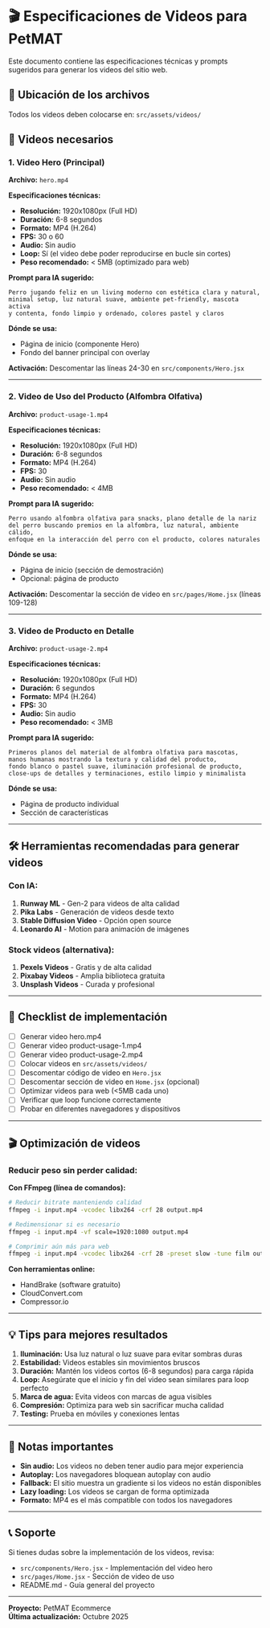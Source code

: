 # 🎬 Especificaciones de Videos para PetMAT

Este documento contiene las especificaciones técnicas y prompts sugeridos para generar los videos del sitio web.

## 📍 Ubicación de los archivos

Todos los videos deben colocarse en: `src/assets/videos/`

## 🎥 Videos necesarios

### 1. Video Hero (Principal)

**Archivo:** `hero.mp4`

**Especificaciones técnicas:**
- **Resolución:** 1920x1080px (Full HD)
- **Duración:** 6-8 segundos
- **Formato:** MP4 (H.264)
- **FPS:** 30 o 60
- **Audio:** Sin audio
- **Loop:** Sí (el video debe poder reproducirse en bucle sin cortes)
- **Peso recomendado:** < 5MB (optimizado para web)

**Prompt para IA sugerido:**
```
Perro jugando feliz en un living moderno con estética clara y natural,
minimal setup, luz natural suave, ambiente pet-friendly, mascota activa
y contenta, fondo limpio y ordenado, colores pastel y claros
```

**Dónde se usa:**
- Página de inicio (componente Hero)
- Fondo del banner principal con overlay

**Activación:**
Descomentar las líneas 24-30 en `src/components/Hero.jsx`

---

### 2. Video de Uso del Producto (Alfombra Olfativa)

**Archivo:** `product-usage-1.mp4`

**Especificaciones técnicas:**
- **Resolución:** 1920x1080px (Full HD)
- **Duración:** 6-8 segundos
- **Formato:** MP4 (H.264)
- **FPS:** 30
- **Audio:** Sin audio
- **Peso recomendado:** < 4MB

**Prompt para IA sugerido:**
```
Perro usando alfombra olfativa para snacks, plano detalle de la nariz
del perro buscando premios en la alfombra, luz natural, ambiente cálido,
enfoque en la interacción del perro con el producto, colores naturales
```

**Dónde se usa:**
- Página de inicio (sección de demostración)
- Opcional: página de producto

**Activación:**
Descomentar la sección de video en `src/pages/Home.jsx` (líneas 109-128)

---

### 3. Video de Producto en Detalle

**Archivo:** `product-usage-2.mp4`

**Especificaciones técnicas:**
- **Resolución:** 1920x1080px (Full HD)
- **Duración:** 6 segundos
- **Formato:** MP4 (H.264)
- **FPS:** 30
- **Audio:** Sin audio
- **Peso recomendado:** < 3MB

**Prompt para IA sugerido:**
```
Primeros planos del material de alfombra olfativa para mascotas,
manos humanas mostrando la textura y calidad del producto,
fondo blanco o pastel suave, iluminación profesional de producto,
close-ups de detalles y terminaciones, estilo limpio y minimalista
```

**Dónde se usa:**
- Página de producto individual
- Sección de características

---

## 🛠️ Herramientas recomendadas para generar videos

### Con IA:
1. **Runway ML** - Gen-2 para videos de alta calidad
2. **Pika Labs** - Generación de videos desde texto
3. **Stable Diffusion Video** - Opción open source
4. **Leonardo AI** - Motion para animación de imágenes

### Stock videos (alternativa):
1. **Pexels Videos** - Gratis y de alta calidad
2. **Pixabay Videos** - Amplia biblioteca gratuita
3. **Unsplash Videos** - Curada y profesional

---

## 📝 Checklist de implementación

- [ ] Generar video hero.mp4
- [ ] Generar video product-usage-1.mp4
- [ ] Generar video product-usage-2.mp4
- [ ] Colocar videos en `src/assets/videos/`
- [ ] Descomentar código de video en `Hero.jsx`
- [ ] Descomentar sección de video en `Home.jsx` (opcional)
- [ ] Optimizar videos para web (<5MB cada uno)
- [ ] Verificar que loop funcione correctamente
- [ ] Probar en diferentes navegadores y dispositivos

---

## 🎬 Optimización de videos

### Reducir peso sin perder calidad:

**Con FFmpeg (línea de comandos):**

```bash
# Reducir bitrate manteniendo calidad
ffmpeg -i input.mp4 -vcodec libx264 -crf 28 output.mp4

# Redimensionar si es necesario
ffmpeg -i input.mp4 -vf scale=1920:1080 output.mp4

# Comprimir aún más para web
ffmpeg -i input.mp4 -vcodec libx264 -crf 28 -preset slow -tune film output.mp4
```

**Con herramientas online:**
- HandBrake (software gratuito)
- CloudConvert.com
- Compressor.io

---

## 💡 Tips para mejores resultados

1. **Iluminación:** Usa luz natural o luz suave para evitar sombras duras
2. **Estabilidad:** Videos estables sin movimientos bruscos
3. **Duración:** Mantén los videos cortos (6-8 segundos) para carga rápida
4. **Loop:** Asegúrate que el inicio y fin del video sean similares para loop perfecto
5. **Marca de agua:** Evita videos con marcas de agua visibles
6. **Compresión:** Optimiza para web sin sacrificar mucha calidad
7. **Testing:** Prueba en móviles y conexiones lentas

---

## 🚨 Notas importantes

- **Sin audio:** Los videos no deben tener audio para mejor experiencia
- **Autoplay:** Los navegadores bloquean autoplay con audio
- **Fallback:** El sitio muestra un gradiente si los videos no están disponibles
- **Lazy loading:** Los videos se cargan de forma optimizada
- **Formato:** MP4 es el más compatible con todos los navegadores

---

## 📞 Soporte

Si tienes dudas sobre la implementación de los videos, revisa:
- `src/components/Hero.jsx` - Implementación del video hero
- `src/pages/Home.jsx` - Sección de video de uso
- README.md - Guía general del proyecto

---

**Proyecto:** PetMAT Ecommerce  
**Última actualización:** Octubre 2025


